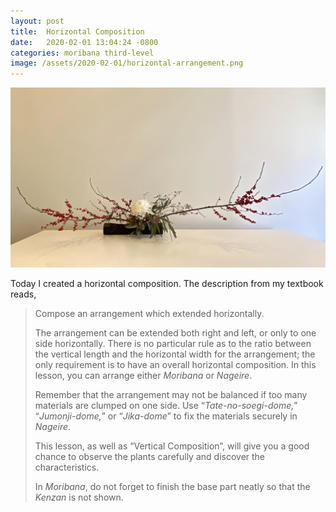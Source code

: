 ```yaml
---
layout: post
title:  Horizontal Composition
date:   2020-02-01 13:04:24 -0800
categories: moribana third-level
image: /assets/2020-02-01/horizontal-arrangement.png
---
```

![horizontal arrangement](/assets/2020-02-01/horizontal-arrangement.png)

Today I created a horizontal composition. The description from my textbook reads,

> Compose an arrangement which extended horizontally.
>
> The arrangement can be extended both right and left, or only to one side horizontally. There is no particular rule as to the ratio between the vertical length and the horizontal width for the arrangement; the only requirement is to have an overall horizontal composition. In this lesson, you can arrange either *Moribana* or *Nageire*.
>
> Remember that the arrangement may not be balanced if too many materials are clumped on one side. Use “*Tate-no-soegi-dome,*” “*Jumonji-dome,*” or “*Jika-dome*” to fix the materials securely in *Nageire*.
>
> This lesson, as well as “Vertical Composition”, will give you a good chance to observe the plants carefully and discover the characteristics.
>
> In *Moribana*, do not forget to finish the base part neatly so that the *Kenzan* is not shown.